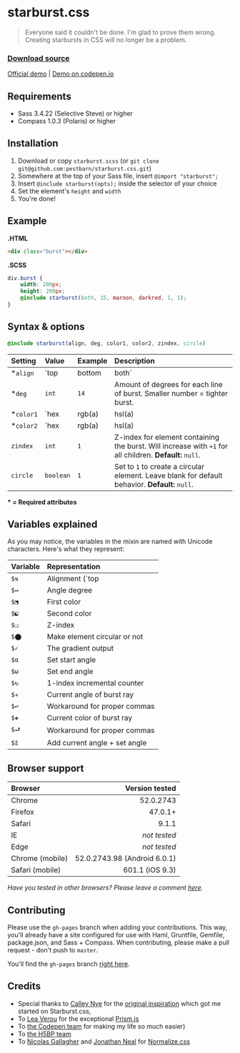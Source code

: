 # starburst.css
>Everyone said it couldn't be done. I'm glad to prove them wrong. Creating starbursts in CSS will no longer be a problem.

### [Download source](https://github.com/pestbarn/starburst.css/blob/master/source/starburst.scss) ###
[Official demo](http://www.mattias.pw/starburst.css/) | [Demo on codepen.io](http://codepen.io/pestbarn/full/RRYdxX/)

## Requirements
* Sass 3.4.22 (Selective Steve) or higher
* Compass 1.0.3 (Polaris) or higher

## Installation
1. Download or copy `starburst.scss` (or `git clone git@github.com:pestbarn/starburst.css.git`)
2. Somewhere at the top of your Sass file, insert `@import "starburst";`
3. Insert `@include starburst(opts);` inside the selector of your choice
4. Set the element's `height` and `width`
5. You're done!

## Example
**.HTML**
```html
<div class="burst"></div>
```
**.SCSS**
```scss
div.burst {
    width: 200px;
    height: 200px;
    @include starburst(both, 15, maroon, darkred, 1, 1);
}
```

## Syntax & options
```scss
@include starburst(align, deg, color1, color2, zindex, circle)
```
| Setting   | Value                    | Example   | Description                                                                                                  |
| :---      | :---                     | :---      | :---                                                                                                         |
| *`align`  | `top|bottom|both`        | `both`    | Create starburst in top or bottom halves, or the full 360 degrees (both).                                    |
| *`deg`    | `int`                    | `14`      | Amount of degrees for each line of burst. Smaller number = tighter burst.                                    |
| *`color1` | `hex|rgb(a)|hsl(a)|name` | `maroon`  | Color to apply to burst. *Any valid CSS color will work.*                                                    |
| *`color2` | `hex|rgb(a)|hsl(a)|name` | `#8b0000` | Second color to apply (note: mixing dark and bright colors is not recommended).                              |
| `zindex`  | `int`                    | `1`       | Z-index for element containing the burst. Will increase with `+1` for all children. **Default:** `null`.     |
| `circle`  | `boolean`                | `1`       | Set to `1` to create a circular element. Leave blank for default behavior. **Default:** `null`.              |
**\* = Required attributes**

## Variables explained
As you may notice, the variables in the mixin are named with Unicode characters. Here's what they represent:

| Variable | Representation                |
| :---     | :---                          |
| `$⇅`     | Alignment (`top|bottom|both`) |
| `$↭`     | Angle degree                  |
| `$⬔`     | First color                   |
| `$⬕`     | Second color                  |
| `$❏`     | Z-index                       |
| `$⬤`     | Make element circular or not  |
| `$✓`     | The gradient output           |
| `$α`     | Set start angle               |
| `$ω`     | Set end angle                 |
| `$↻`     | 1-index incremental counter   |
| `$✳`     | Current angle of burst ray    |
| `$↩`     | Workaround for proper commas  |
| `$❖`     | Current color of burst ray    |
| `$⮐`     | Workaround for proper commas  |
| `$⩲`     | Add current angle + set angle |

## Browser support
| Browser         | Version tested               |
| :---            | ---:                         |
| Chrome          | 52.0.2743                    |
| Firefox         | 47.0.1+                      |
| Safari          | 9.1.1                        |
| IE              | *not tested*                 |
| Edge            | *not tested*                 |
| Chrome (mobile) | 52.0.2743.98 (Android 6.0.1) |
| Safari (mobile) | 601.1 (iOS 9.3)              |
*Have you tested in other browsers? Please leave a comment [here](https://github.com/pestbarn/starburst.css/issues/1).*

## Contributing
Please use the `gh-pages` branch when adding your contributions. This way, you'll already have a site configured for use with Haml, Gruntfile, Gemfile, package.json, and Sass + Compass. When contributing, please make a pull request - don't push to `master`.

You'll find the `gh-pages` branch [right here](https://github.com/pestbarn/starburst.css/tree/gh-pages#recommended-workflow-for-contributing-os-x).

## Credits
* Special thanks to [Calley Nye](https://about.me/calleynye) for the [original inspiration](http://codepen.io/syren/pen/Ahkrv) which got me started on Starburst.css,
* To [Lea Verou](http://lea.verou.me/) for the exceptional [Prism.js](http://prismjs.com/)
* To [the Codepen team](http://codepen.io/about/) for making my life so much easier)
* To [the H5BP team](https://html5boilerplate.com/)
* To [Nicolas Gallagher](http://nicolasgallagher.com/) and [Jonathan Neal](http://www.jonathantneal.com/) for [Normalize.css](https://necolas.github.io/normalize.css/)
